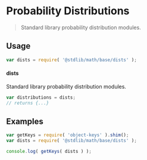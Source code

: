 <!--

@license Apache-2.0

Copyright (c) 2018 The Stdlib Authors.

Licensed under the Apache License, Version 2.0 (the "License");
you may not use this file except in compliance with the License.
You may obtain a copy of the License at

   http://www.apache.org/licenses/LICENSE-2.0

Unless required by applicable law or agreed to in writing, software
distributed under the License is distributed on an "AS IS" BASIS,
WITHOUT WARRANTIES OR CONDITIONS OF ANY KIND, either express or implied.
See the License for the specific language governing permissions and
limitations under the License.

-->

# Probability Distributions

> Standard library probability distribution modules.

<section class="usage">

## Usage

```javascript
var dists = require( '@stdlib/math/base/dists' );
```

#### dists

Standard library probability distribution modules.

```javascript
var distributions = dists;
// returns {...}
```

</section>

<!-- /.usage -->

<section class="examples">

## Examples

<!-- TODO: better examples -->

<!-- eslint no-undef: "error" -->

```javascript
var getKeys = require( 'object-keys' ).shim();
var dists = require( '@stdlib/math/base/dists' );

console.log( getKeys( dists ) );
```

</section>

<!-- /.examples -->

<section class="links">

</section>

<!-- /.links -->
